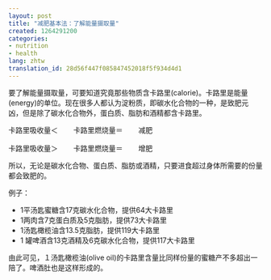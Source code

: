 ```yaml
---
layout: post
title: "减肥基本法：了解能量摄取量"
created: 1264291200
categories:
- nutrition
- health
lang: zhtw
translation_id: 28d56f447f085847452018f5f934d4d1
---
```

<!--break-->
<p>要了解能量摄取量，可要知道究竟那些物质含卡路里(calorie)。卡路里是能量(energy)的单位。现在很多人都认为淀粉质，即碳水化合物的一种，是致肥元凶，但是除了碳水化合物外，蛋白质、脂肪和酒精都含卡路里。 </p>

<pre>
卡路里吸收量＜ 　 卡路里燃烧量＝ 　 减肥<br/>
卡路里吸收量＞ 　 卡路里燃烧量＝ 　 增肥
</pre>

<p>所以，无论是碳水化合物、蛋白质、脂肪或酒精，只要进食超过身体所需要的份量都会致肥的。 </p>

<p>例子：</p>
<ul>
<li>1平汤匙蜜糖含17克碳水化合物，提供64大卡路里</li>
<li>1两肉含7克蛋白质及5克脂肪，提供73大卡路里</li>
<li>1汤匙橄榄油含13.5克脂肪，提供119大卡路里</li>
<li>1 罐啤酒含13克酒精及6克碳水化合物，提供117大卡路里</li>
</ul>

<p>由此可见，１汤匙橄榄油(olive oil)的卡路里含量比同样份量的蜜糖产不多超出一陪了。啤酒肚也是这样形成的。 </p>
